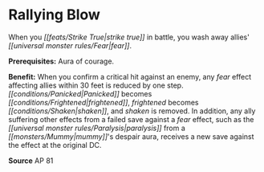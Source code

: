 ﻿---
cssclass: [feats]

---
# Rallying Blow

When you _[[feats/Strike True|strike true]]_ in battle, you wash away allies' _[[universal monster rules/Fear|fear]]_.

**Prerequisites:** Aura of courage.

**Benefit:** When you confirm a critical hit against an enemy, any _fear_ effect affecting allies within 30 feet is reduced by one step. _[[conditions/Panicked|Panicked]]_ becomes _[[conditions/Frightened|frightened]]_, _frightened_ becomes _[[conditions/Shaken|shaken]]_, and _shaken_ is removed. In addition, any ally suffering other effects from a failed save against a _fear_ effect, such as the _[[universal monster rules/Paralysis|paralysis]]_ from a _[[monsters/Mummy|mummy]]_'s despair aura, receives a new save against the effect at the original DC.

**Source** AP 81